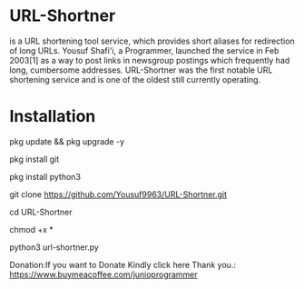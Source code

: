 # URL-Shortner

is a URL shortening tool service, which provides short aliases for redirection of long URLs. Yousuf Shafi'i, a Programmer, launched the service in Feb 2003[1] as a way to post links in newsgroup postings which frequently had long, cumbersome addresses. URL-Shortner was the first notable URL shortening service and is one of the oldest still currently operating.

# Installation

pkg update  && pkg upgrade -y

pkg install git

pkg install python3

git clone https://github.com/Yousuf9963/URL-Shortner.git

cd URL-Shortner

chmod +x *

python3 url-shortner.py

Donation:If you want to Donate Kindly click here Thank you.: https://www.buymeacoffee.com/junioprogrammer
